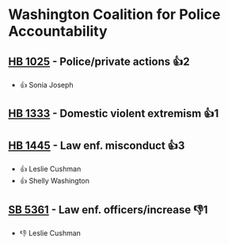 # Washington Coalition for Police Accountability

## [HB 1025](/bill/2023-24/hb/1025/) - Police/private actions 👍2  
* 👍 Sonia Joseph

## [HB 1333](/bill/2023-24/hb/1333/) - Domestic violent extremism 👍1  

## [HB 1445](/bill/2023-24/hb/1445/) - Law enf. misconduct 👍3  
* 👍 Leslie Cushman
* 👍 Shelly Washington

## [SB 5361](/bill/2023-24/sb/5361/) - Law enf. officers/increase  👎1 
* 👎 Leslie Cushman